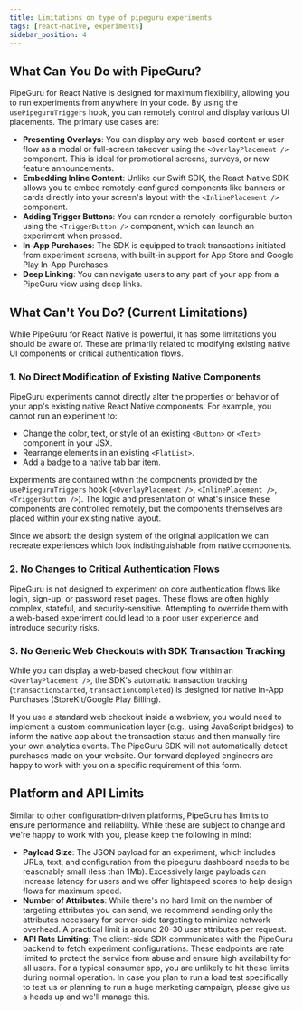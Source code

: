 ```yaml
---
title: Limitations on type of pipeguru experiments
tags: [react-native, experiments]
sidebar_position: 4
---
```


## What Can You Do with PipeGuru?

PipeGuru for React Native is designed for maximum flexibility, allowing you to run experiments from anywhere in your code. By using the `usePipeguruTriggers` hook, you can remotely control and display various UI placements. The primary use cases are:

*   **Presenting Overlays**: You can display any web-based content or user flow as a modal or full-screen takeover using the `<OverlayPlacement />` component. This is ideal for promotional screens, surveys, or new feature announcements.
*   **Embedding Inline Content**: Unlike our Swift SDK, the React Native SDK allows you to embed remotely-configured components like banners or cards directly into your screen's layout with the `<InlinePlacement />` component.
*   **Adding Trigger Buttons**: You can render a remotely-configurable button using the `<TriggerButton />` component, which can launch an experiment when pressed.
*   **In-App Purchases**: The SDK is equipped to track transactions initiated from experiment screens, with built-in support for App Store and Google Play In-App Purchases.
*   **Deep Linking**: You can navigate users to any part of your app from a PipeGuru view using deep links.

## What Can't You Do? (Current Limitations)

While PipeGuru for React Native is powerful, it has some limitations you should be aware of. These are primarily related to modifying existing native UI components or critical authentication flows.

### 1. No Direct Modification of Existing Native Components

PipeGuru experiments cannot directly alter the properties or behavior of your app's existing native React Native components. For example, you cannot run an experiment to:

- Change the color, text, or style of an existing `<Button>` or `<Text>` component in your JSX.
- Rearrange elements in an existing `<FlatList>`.
- Add a badge to a native tab bar item.

Experiments are contained within the components provided by the `usePipeguruTriggers` hook (`<OverlayPlacement />`, `<InlinePlacement />`, `<TriggerButton />`). The logic and presentation of what's inside these components are controlled remotely, but the components themselves are placed within your existing native layout.

Since we absorb the design system of the original application we can recreate experiences which look indistinguishable from native components.

### 2. No Changes to Critical Authentication Flows

PipeGuru is not designed to experiment on core authentication flows like login, sign-up, or password reset pages. These flows are often highly complex, stateful, and security-sensitive. Attempting to override them with a web-based experiment could lead to a poor user experience and introduce security risks.

### 3. No Generic Web Checkouts with SDK Transaction Tracking

While you can display a web-based checkout flow within an `<OverlayPlacement />`, the SDK's automatic transaction tracking (`transactionStarted`, `transactionCompleted`) is designed for native In-App Purchases (StoreKit/Google Play Billing).

If you use a standard web checkout inside a webview, you would need to implement a custom communication layer (e.g., using JavaScript bridges) to inform the native app about the transaction status and then manually fire your own analytics events. The PipeGuru SDK will not automatically detect purchases made on your website. Our forward deployed engineers are happy to work with you on a specific requirement of this form.

## Platform and API Limits

Similar to other configuration-driven platforms, PipeGuru has limits to ensure performance and reliability. While these are subject to change and we're happy to work with you, please keep the following in mind:

- **Payload Size**: The JSON payload for an experiment, which includes URLs, text, and configuration from the pipeguru dashboard needs to be reasonably small (less than 1Mb). Excessively large payloads can increase latency for users and we offer lightspeed scores to help design flows for maximum speed.
- **Number of Attributes**: While there's no hard limit on the number of targeting attributes you can send, we recommend sending only the attributes necessary for server-side targeting to minimize network overhead. A practical limit is around 20-30 user attributes per request.
- **API Rate Limiting**: The client-side SDK communicates with the PipeGuru backend to fetch experiment configurations. These endpoints are rate limited to protect the service from abuse and ensure high availability for all users. For a typical consumer app, you are unlikely to hit these limits during normal operation. In case you plan to run a load test specifically to test us or planning to run a huge marketing campaign, please give us a heads up and we'll manage this.
